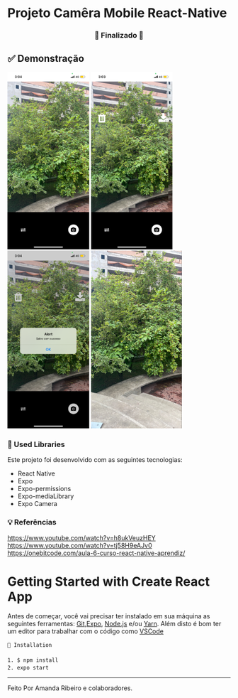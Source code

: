 # Projeto Camêra Mobile React-Native

<h3 align="center"> 
🚧  Finalizado  🚧
</h3>

## ✅ Demonstração

<div display='flex'>
  <img src="https://github.com/amandaribeiro0/camera_react_native/blob/main/Camera-React-Native-main/images/camera.png" height="400"/>
  <img src="https://github.com/amandaribeiro0/camera_react_native/blob/main/Camera-React-Native-main/images/saveordelete.png" height="400"/>
<img src="https://github.com/amandaribeiro0/camera_react_native/blob/main/Camera-React-Native-main/images/alertforsave.png" height="400"/>
<img src="https://github.com/amandaribeiro0/camera_react_native/blob/main/Camera-React-Native-main/images/result.png" height="400"/>

</div>

### 🚀 Used Libraries

Este projeto foi desenvolvido com as seguintes tecnologias:

- React Native
- Expo
- Expo-permissions
- Expo-mediaLibrary
- Expo Camera

### 💡 Referências
https://www.youtube.com/watch?v=h8ukVeuzHEY
https://www.youtube.com/watch?v=tj58H9eAJv0
https://onebitcode.com/aula-6-curso-react-native-aprendiz/

# Getting Started with Create React App

Antes de começar, você vai precisar ter instalado em sua máquina as seguintes ferramentas:
[Git](https://git-scm.com),[Expo](https://expo.dev/), [Node.js](https://nodejs.org/en/) e/ou [Yarn](https://yarnpkg.com/). 
Além disto é bom ter um editor para trabalhar com o código como [VSCode](https://code.visualstudio.com/)

```bash
📗 Installation

1. $ npm install
2. expo start
```

<hr/>

Feito Por Amanda Ribeiro e colaboradores.
